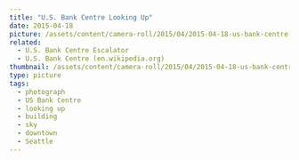 ```yaml
---
title: "U.S. Bank Centre Looking Up"
date: 2015-04-18
picture: /assets/content/camera-roll/2015/04/2015-04-18-us-bank-centre-looking-up/20150418_224755681_iOS.jpg
related:
  - U.S. Bank Centre Escalator
  - U.S. Bank Centre (en.wikipedia.org)
thumbnail: /assets/content/camera-roll/2015/04/2015-04-18-us-bank-centre-looking-up/20150418_224755681_iOS-thumbnail.jpg
type: picture
tags:
  - photograph
  - US Bank Centre
  - looking up
  - building
  - sky
  - downtown
  - Seattle
---
```

